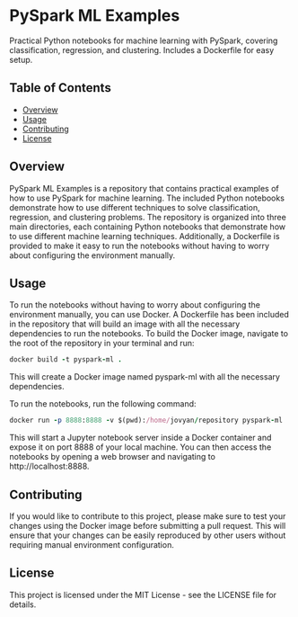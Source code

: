 # PySpark ML Examples
Practical Python notebooks for machine learning with PySpark, covering classification, regression, and clustering. Includes a Dockerfile for easy setup.

## Table of Contents
- [Overview](#overview)
- [Usage](#usage)
- [Contributing](#contributing)
- [License](#license)

## Overview
PySpark ML Examples is a repository that contains practical examples of how to use PySpark for machine learning. The included Python notebooks demonstrate how to use different techniques to solve classification, regression, and clustering problems. The repository is organized into three main directories, each containing Python notebooks that demonstrate how to use different machine learning techniques. Additionally, a Dockerfile is provided to make it easy to run the notebooks without having to worry about configuring the environment manually.

## Usage
To run the notebooks without having to worry about configuring the environment manually, you can use Docker. A Dockerfile has been included in the repository that will build an image with all the necessary dependencies to run the notebooks. To build the Docker image, navigate to the root of the repository in your terminal and run:

```ruby
docker build -t pyspark-ml .
```
This will create a Docker image named pyspark-ml with all the necessary dependencies.

To run the notebooks, run the following command:
```ruby
docker run -p 8888:8888 -v $(pwd):/home/jovyan/repository pyspark-ml
```
This will start a Jupyter notebook server inside a Docker container and expose it on port 8888 of your local machine. You can then access the notebooks by opening a web browser and navigating to http://localhost:8888.

## Contributing
If you would like to contribute to this project, please make sure to test your changes using the Docker image before submitting a pull request. This will ensure that your changes can be easily reproduced by other users without requiring manual environment configuration.

## License
This project is licensed under the MIT License - see the LICENSE file for details.
